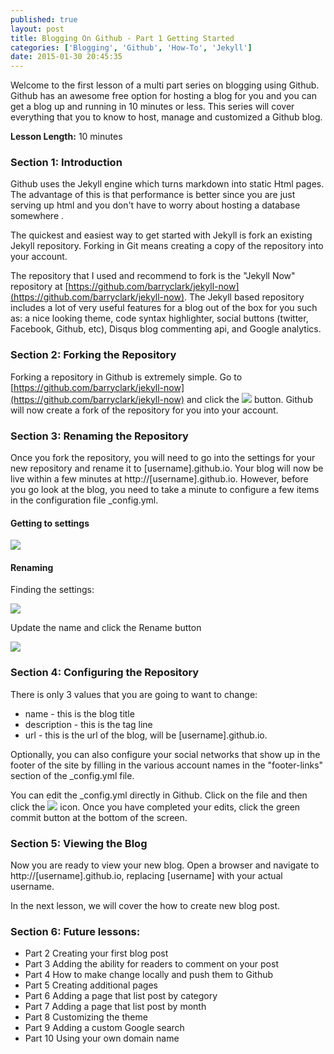 ```yaml
---
published: true
layout: post 
title: Blogging On Github - Part 1 Getting Started
categories: ['Blogging', 'Github', 'How-To', 'Jekyll']
date: 2015-01-30 20:45:35
---
```


Welcome to the first lesson of a multi part series on blogging using Github.  Github has an awesome free option for hosting a blog for you and you can get a blog up and running in 10 minutes or less.  This series will cover everything that you to know to host, manage and customized a Github blog.

**Lesson Length:** 10 minutes

### Section 1: Introduction
Github uses the Jekyll engine which turns markdown into static Html pages.  The advantage of this is that performance is better since you are just serving up html and you don't have to worry about hosting a database somewhere .

The quickest and easiest way to get started with Jekyll is fork an existing Jekyll repository.  Forking in Git means creating a copy of the repository into your account.

The repository that I used and recommend to fork is the "Jekyll Now" repository at  [https://github.com/barryclark/jekyll-now](https://github.com/barryclark/jekyll-now).  The Jekyll based repository includes a lot of very useful features for a blog out of the box for you such as:  a nice looking theme, code syntax highlighter, social buttons (twitter, Facebook, Github, etc), Disqus blog commenting api, and Google analytics.

### Section 2: Forking the Repository
Forking a repository in Github is extremely simple.  Go to [https://github.com/barryclark/jekyll-now](https://github.com/barryclark/jekyll-now) and click the ![]({{site.url}}/images/github_fork_button.png) button.  Github will now create a fork of the repository for you into your account.

### Section 3: Renaming the Repository

Once you fork the repository, you will need to go into the settings for your new repository and rename it to [username].github.io.  Your blog will now be live within a few minutes at http://[username].github.io.  However, before you go look at the blog, you need to take a minute to configure a few items in the configuration file  _config.yml.

#### Getting to settings
![]({{site.url}}/images/github_settings_button.png)

#### Renaming

Finding the settings:

![]({{site.url}}/images/github_repo_rename.png)

Update the name and click the Rename button

![]({{site.url}}/images/github_repo_rename_done.png)

### Section 4: Configuring the Repository

There is only 3 values that you are going to want to change:

* name - this is the blog title
* description - this is the tag line
* url - this is the url of the blog, will be [username].github.io.

Optionally, you can also configure your social networks that show up in the footer of the site by filling in the various account names in the "footer-links" section of the _config.yml file.

You can edit the _config.yml directly in Github.  Click on the file and then click the ![]({{site.url}}/images/github_edit_button.png) icon.  Once you have completed your edits, click the green commit button at the bottom of the screen.


### Section 5: Viewing the Blog

Now you are ready to view your new blog.  Open a browser and navigate to http://[username].github.io, replacing [username] with your actual username.

In the next lesson, we will cover the how to create new blog post.

### Section 6:  Future lessons:

* Part 2 Creating your first blog post
* Part 3 Adding the ability for readers to comment on your post
* Part 4 How to make change locally and push them to Github
* Part 5 Creating additional pages
* Part 6 Adding a page that list post by category
* Part 7 Adding a page that list post by month
* Part 8 Customizing the theme
* Part 9 Adding a custom Google search
* Part 10 Using your own domain name
